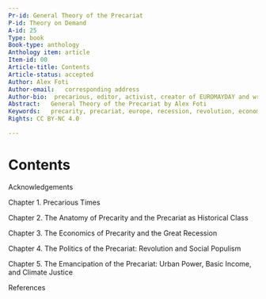 ```yaml
---
Pr-id: General Theory of the Precariat
P-id: Theory on Demand
A-id: 25
Type: book
Book-type: anthology
Anthology item: article
Item-id: 00
Article-title: Contents
Article-status: accepted
Author: Alex Foti
Author-email:   corresponding address
Author-bio:  precarious, editor, activist, creator of EUROMAYDAY and writer of ANARCHY IN THE EU, theorist of the Precariat, Great Recession, Europe
Abstract:   General Theory of the Precariat by Alex Foti
Keywords:   precarity, precariat, europe, recession, revolution, economy
Rights: CC BY-NC 4.0

---
```


# Contents

Acknowledgements

Chapter 1. Precarious Times

Chapter 2. The Anatomy of Precarity and the Precariat as Historical
Class

Chapter 3. The Economics of Precarity and the Great Recession

Chapter 4. The Politics of the Precariat: Revolution and Social Populism

Chapter 5. The Emancipation of the Precariat: Urban Power, Basic Income,
and Climate Justice

References

